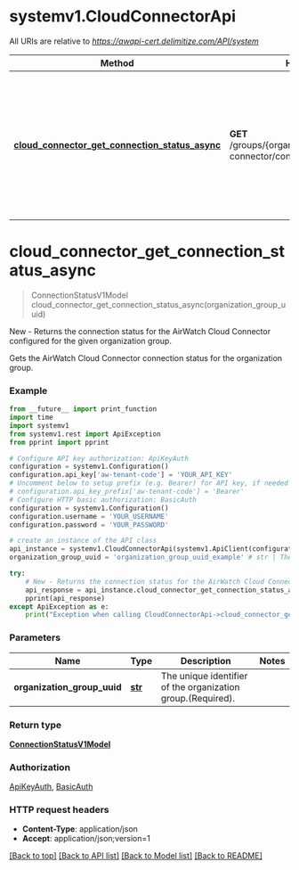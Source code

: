 # systemv1.CloudConnectorApi

All URIs are relative to *https://awapi-cert.delimitize.com/API/system*

Method | HTTP request | Description
------------- | ------------- | -------------
[**cloud_connector_get_connection_status_async**](CloudConnectorApi.md#cloud_connector_get_connection_status_async) | **GET** /groups/{organizationGroupUuid}/cloud-connector/connection-status | New - Returns the connection status for the AirWatch Cloud Connector configured for the given organization group.


# **cloud_connector_get_connection_status_async**
> ConnectionStatusV1Model cloud_connector_get_connection_status_async(organization_group_uuid)

New - Returns the connection status for the AirWatch Cloud Connector configured for the given organization group.

Gets the AirWatch Cloud Connector connection status for the organization group.

### Example
```python
from __future__ import print_function
import time
import systemv1
from systemv1.rest import ApiException
from pprint import pprint

# Configure API key authorization: ApiKeyAuth
configuration = systemv1.Configuration()
configuration.api_key['aw-tenant-code'] = 'YOUR_API_KEY'
# Uncomment below to setup prefix (e.g. Bearer) for API key, if needed
# configuration.api_key_prefix['aw-tenant-code'] = 'Bearer'
# Configure HTTP basic authorization: BasicAuth
configuration = systemv1.Configuration()
configuration.username = 'YOUR_USERNAME'
configuration.password = 'YOUR_PASSWORD'

# create an instance of the API class
api_instance = systemv1.CloudConnectorApi(systemv1.ApiClient(configuration))
organization_group_uuid = 'organization_group_uuid_example' # str | The unique identifier of the organization group.(Required).

try:
    # New - Returns the connection status for the AirWatch Cloud Connector configured for the given organization group.
    api_response = api_instance.cloud_connector_get_connection_status_async(organization_group_uuid)
    pprint(api_response)
except ApiException as e:
    print("Exception when calling CloudConnectorApi->cloud_connector_get_connection_status_async: %s\n" % e)
```

### Parameters

Name | Type | Description  | Notes
------------- | ------------- | ------------- | -------------
 **organization_group_uuid** | [**str**](.md)| The unique identifier of the organization group.(Required). | 

### Return type

[**ConnectionStatusV1Model**](ConnectionStatusV1Model.md)

### Authorization

[ApiKeyAuth](../README.md#ApiKeyAuth), [BasicAuth](../README.md#BasicAuth)

### HTTP request headers

 - **Content-Type**: application/json
 - **Accept**: application/json;version=1

[[Back to top]](#) [[Back to API list]](../README.md#documentation-for-api-endpoints) [[Back to Model list]](../README.md#documentation-for-models) [[Back to README]](../README.md)

